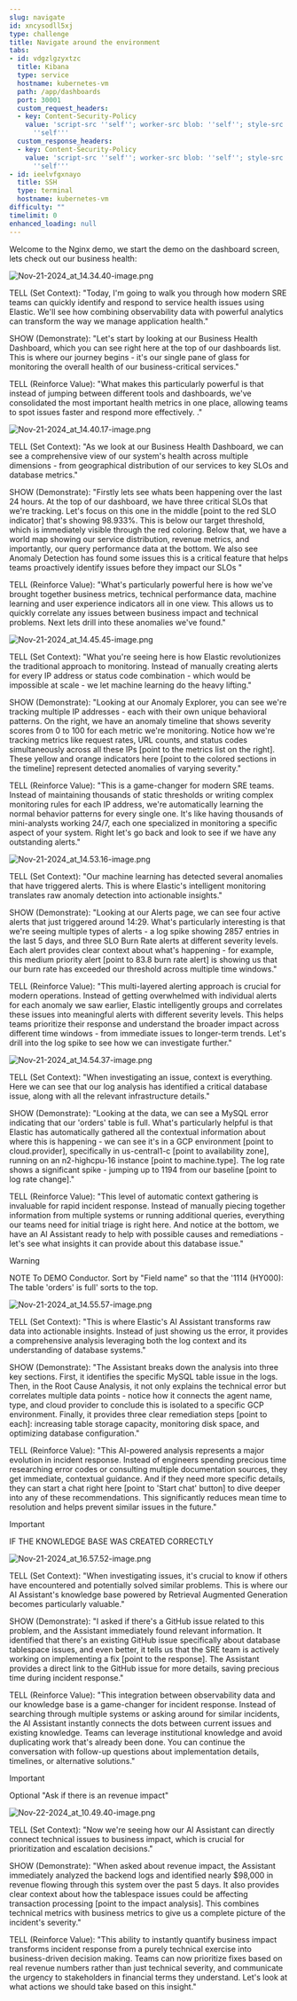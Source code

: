 ```yaml
---
slug: navigate
id: xncysodll5xj
type: challenge
title: Navigate around the environment
tabs:
- id: vdgzlgzyxtzc
  title: Kibana
  type: service
  hostname: kubernetes-vm
  path: /app/dashboards
  port: 30001
  custom_request_headers:
  - key: Content-Security-Policy
    value: 'script-src ''self''; worker-src blob: ''self''; style-src ''unsafe-inline''
      ''self'''
  custom_response_headers:
  - key: Content-Security-Policy
    value: 'script-src ''self''; worker-src blob: ''self''; style-src ''unsafe-inline''
      ''self'''
- id: ieelvfgxnayo
  title: SSH
  type: terminal
  hostname: kubernetes-vm
difficulty: ""
timelimit: 0
enhanced_loading: null
---
```

Welcome to the Nginx demo, we start the demo on the dashboard screen, lets check out our business health:

![Nov-21-2024_at_14.34.40-image.png](../assets/Nov-21-2024_at_14.34.40-image.png)

TELL (Set Context):
"Today, I'm going to walk you through how modern SRE teams can quickly identify and respond to service health issues using Elastic. We'll see how combining observability data with powerful analytics can transform the way we manage application health."

SHOW (Demonstrate):
"Let's start by looking at our Business Health Dashboard, which you can see right here at the top of our dashboards list. This is where our journey begins - it's our single pane of glass for monitoring the overall health of our business-critical services."

TELL (Reinforce Value):
"What makes this particularly powerful is that instead of jumping between different tools and dashboards, we've consolidated the most important health metrics in one place, allowing teams to spot issues faster and respond more effectively. ."

![Nov-21-2024_at_14.40.17-image.png](../assets/Nov-21-2024_at_14.40.17-image.png)

TELL (Set Context):
"As we look at our Business Health Dashboard, we can see a comprehensive view of our system's health across multiple dimensions - from geographical distribution of our services to key SLOs and database metrics."

SHOW (Demonstrate):
"Firstly lets see whats been happening over the last 24 hours. At the top of our dashboard, we have three critical SLOs that we're tracking. Let's focus on this one in the middle [point to the red SLO indicator] that's showing 98.933%. This is below our target threshold, which is immediately visible through the red coloring. Below that, we have a world map showing our service distribution, revenue metrics, and importantly, our query performance data at the bottom. We also see Anomaly Detection has found some issues this is a critical feature that helps teams proactively identify issues before they impact our SLOs "

TELL (Reinforce Value):
"What's particularly powerful here is how we've brought together business metrics, technical performance data, machine learning and user experience indicators all in one view. This allows us to quickly correlate any issues between business impact and technical problems. Next lets drill into these anomalies we've found."

![Nov-21-2024_at_14.45.45-image.png](../assets/Nov-21-2024_at_14.45.45-image.png)

TELL (Set Context):
"What you're seeing here is how Elastic revolutionizes the traditional approach to monitoring. Instead of manually creating alerts for every IP address or status code combination - which would be impossible at scale - we let machine learning do the heavy lifting."

SHOW (Demonstrate):
"Looking at our Anomaly Explorer, you can see we're tracking multiple IP addresses - each with their own unique behavioral patterns. On the right, we have an anomaly timeline that shows severity scores from 0 to 100 for each metric we're monitoring. Notice how we're tracking metrics like request rates, URL counts, and status codes simultaneously across all these IPs [point to the metrics list on the right]. These yellow and orange indicators here [point to the colored sections in the timeline] represent detected anomalies of varying severity."

TELL (Reinforce Value):
"This is a game-changer for modern SRE teams. Instead of maintaining thousands of static thresholds or writing complex monitoring rules for each IP address, we're automatically learning the normal behavior patterns for every single one. It's like having thousands of mini-analysts working 24/7, each one specialized in monitoring a specific aspect of your system. Right let's go back and look to see if we have any outstanding alerts."

![Nov-21-2024_at_14.53.16-image.png](../assets/Nov-21-2024_at_14.53.16-image.png)

TELL (Set Context):
"Our machine learning has detected several anomalies that have triggered alerts. This is where Elastic's intelligent monitoring translates raw anomaly detection into actionable insights."

SHOW (Demonstrate):
"Looking at our Alerts page, we can see four active alerts that just triggered around 14:29. What's particularly interesting is that we're seeing multiple types of alerts - a log spike showing 2857 entries in the last 5 days, and three SLO Burn Rate alerts at different severity levels. Each alert provides clear context about what's happening - for example, this medium priority alert [point to 83.8 burn rate alert] is showing us that our burn rate has exceeded our threshold across multiple time windows."

TELL (Reinforce Value):
"This multi-layered alerting approach is crucial for modern operations. Instead of getting overwhelmed with individual alerts for each anomaly we saw earlier, Elastic intelligently groups and correlates these issues into meaningful alerts with different severity levels. This helps teams prioritize their response and understand the broader impact across different time windows - from immediate issues to longer-term trends. Let's drill into the log spike to see how we can investigate further."

![Nov-21-2024_at_14.54.37-image.png](../assets/Nov-21-2024_at_14.54.37-image.png)

TELL (Set Context):
"When investigating an issue, context is everything. Here we can see that our log analysis has identified a critical database issue, along with all the relevant infrastructure details."

SHOW (Demonstrate):
"Looking at the data, we can see a MySQL error indicating that our 'orders' table is full. What's particularly helpful is that Elastic has automatically gathered all the contextual information about where this is happening - we can see it's in a GCP environment [point to cloud.provider], specifically in us-central1-c [point to availability zone], running on an n2-highcpu-16 instance [point to machine.type]. The log rate shows a significant spike - jumping up to 1194 from our baseline [point to log rate change]."

TELL (Reinforce Value):
"This level of automatic context gathering is invaluable for rapid incident response. Instead of manually piecing together information from multiple systems or running additional queries, everything our teams need for initial triage is right here. And notice at the bottom, we have an AI Assistant ready to help with possible causes and remediations - let's see what insights it can provide about this database issue."

> [!WARNING]
> NOTE To DEMO Conductor. Sort by "Field name" so that the '1114 (HY000): The table 'orders' is full' sorts to the top.

![Nov-21-2024_at_14.55.57-image.png](../assets/Nov-21-2024_at_14.55.57-image.png)

TELL (Set Context):
"This is where Elastic's AI Assistant transforms raw data into actionable insights. Instead of just showing us the error, it provides a comprehensive analysis leveraging both the log context and its understanding of database systems."

SHOW (Demonstrate):
"The Assistant breaks down the analysis into three key sections. First, it identifies the specific MySQL table issue in the logs. Then, in the Root Cause Analysis, it not only explains the technical error but correlates multiple data points - notice how it connects the agent name, type, and cloud provider to conclude this is isolated to a specific GCP environment. Finally, it provides three clear remediation steps [point to each]: increasing table storage capacity, monitoring disk space, and optimizing database configuration."

TELL (Reinforce Value):
"This AI-powered analysis represents a major evolution in incident response. Instead of engineers spending precious time researching error codes or consulting multiple documentation sources, they get immediate, contextual guidance. And if they need more specific details, they can start a chat right here [point to 'Start chat' button] to dive deeper into any of these recommendations. This significantly reduces mean time to resolution and helps prevent similar issues in the future."

> [!IMPORTANT]
> IF THE KNOWLEDGE BASE WAS CREATED CORRECTLY

![Nov-21-2024_at_16.57.52-image.png](../assets/Nov-21-2024_at_16.57.52-image.png)

TELL (Set Context):
"When investigating issues, it's crucial to know if others have encountered and potentially solved similar problems. This is where our AI Assistant's knowledge base powered by Retrieval Augmented Generation becomes particularly valuable."

SHOW (Demonstrate):
"I asked if there's a GitHub issue related to this problem, and the Assistant immediately found relevant information. It identified that there's an existing GitHub issue specifically about database tablespace issues, and even better, it tells us that the SRE team is actively working on implementing a fix [point to the response]. The Assistant provides a direct link to the GitHub issue for more details, saving precious time during incident response."

TELL (Reinforce Value):
"This integration between observability data and our knowledge base is a game-changer for incident response. Instead of searching through multiple systems or asking around for similar incidents, the AI Assistant instantly connects the dots between current issues and existing knowledge. Teams can leverage institutional knowledge and avoid duplicating work that's already been done. You can continue the conversation with follow-up questions about implementation details, timelines, or alternative solutions."

> [!IMPORTANT]
> Optional "Ask if there is an revenue impact"

![Nov-22-2024_at_10.49.40-image.png](../assets/Nov-22-2024_at_10.49.40-image.png)

TELL (Set Context):
"Now we're seeing how our AI Assistant can directly connect technical issues to business impact, which is crucial for prioritization and escalation decisions."

SHOW (Demonstrate):
"When asked about revenue impact, the Assistant immediately analyzed the backend logs and identified nearly $98,000 in revenue flowing through this system over the past 5 days. It also provides clear context about how the tablespace issues could be affecting transaction processing [point to the impact analysis]. This combines technical metrics with business metrics to give us a complete picture of the incident's severity."

TELL (Reinforce Value):
"This ability to instantly quantify business impact transforms incident response from a purely technical exercise into business-driven decision making. Teams can now prioritize fixes based on real revenue numbers rather than just technical severity, and communicate the urgency to stakeholders in financial terms they understand. Let's look at what actions we should take based on this insight."
